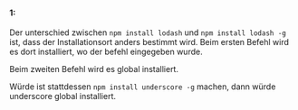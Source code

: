 #### 1:

Der unterschied zwischen `npm install lodash` und `npm install lodash -g` ist, dass der Installationsort anders bestimmt wird.
Beim ersten Befehl wird es dort installiert, wo der befehl eingegeben wurde.

Beim zweiten Befehl wird es global installiert.

Würde ist stattdessen `npm install underscore -g` machen, dann würde underscore global installiert.